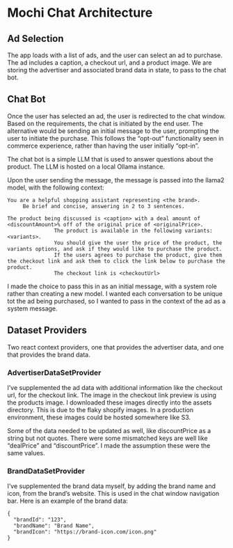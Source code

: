 
# Mochi Chat Architecture

## Ad Selection
The app loads with a list of ads, and the user can select an ad to purchase. The ad includes a caption, a checkout url, and a product image. 
We are storing the advertiser and associated brand data in state, to pass to the chat bot. 

## Chat Bot
Once the user has selected an ad, the user is redirected to the chat window. Based on the requirements, the chat is initiated by the end user. The alternative would be sending an initial message to the user, prompting the user to initiate the purchase. This follows the “opt-out” functionality seen in commerce experience, rather than having the user initially “opt-in”.

The chat bot is a simple LLM that is used to answer questions about the product. The LLM is hosted on a local Ollama instance. 


Upon the user sending the message, the message is passed into the llama2 model, with the following context: 

```
You are a helpful shopping assistant representing <the brand>.
     Be brief and concise, answering in 2 to 3 sentences.

The product being discussed is <caption> with a deal amount of <discountAmount>% off of the original price of <originalPrice>.
               The product is available in the following variants: <variants>.
               You should give the user the price of the product, the variants options, and ask if they would like to purchase the product.
               If the users agrees to purchase the product, give them the checkout link and ask them to click the link below to purchase the product.
               The checkout link is <checkoutUrl>
```

I made the choice to pass this in as an initial message, with a system role rather than creating a new model. I wanted each conversation to be unique tot the ad being purchased, so I wanted to pass in the context of the ad as a system message. 



## Dataset Providers

Two react context providers, one that provides the advertiser data, and one that provides the brand data. 

### AdvertiserDataSetProvider
I’ve supplemented the ad data with additional information like the checkout url, for the checkout link. The image in the checkout link preview is using the products image. I downloaded these images directly into the assets directory. This is due to the flaky shopify images. In a production environment, these images could be hosted somewhere like S3. 

Some of the data needed to be updated as well, like discountPrice as a string but not quotes. There were some mismatched keys are well like “dealPrice” and “discountPrice”. I made the assumption these were the same values.

### BrandDataSetProvider

I’ve supplemented the brand data myself, by adding the brand name and icon, from the brand’s website. This is used in the chat window navigation bar. Here is an example of the brand data:

```
{
  "brandId": "123",
  "brandName": "Brand Name",
  "brandIcon": "https://brand-icon.com/icon.png"
}
```